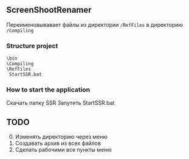 ScreenShootRenamer
-----------------

Переименовывавает файлы из директории `/RefFiles` в директорию `/Compiling`

### Structure project

```
\bin
\Compiling
\RefFiles
 StartSSR.bat
```

### How to start the application

Скачать папку SSR
Запутить StartSSR.bat

TODO
----

0. Изменять директорию через меню
0. Создавать архив из всех файлов
0. Сделать рабочими все пункты меню


